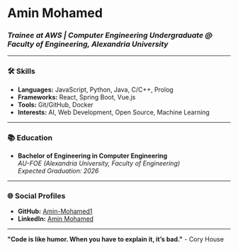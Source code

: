 # **Amin Mohamed**
### *Trainee at AWS | Computer Engineering Undergraduate @ Faculty of Engineering, Alexandria University*

---

### 🛠️ **Skills**

- **Languages:** JavaScript, Python, Java, C/C++, Prolog
- **Frameworks:** React, Spring Boot, Vue.js
- **Tools:** Git/GitHub, Docker
- **Interests:** AI, Web Development, Open Source, Machine Learning

---

### 📚 **Education**

- **Bachelor of Engineering in Computer Engineering**  
  *AU-FOE (Alexandria University, Faculty of Engineering)*  
  *Expected Graduation: 2026*

--- 

### 🌐 **Social Profiles**

- **GitHub:** [Amin-Mohamed1](https://github.com/Amin-Mohamed1)
- **LinkedIn:** [Amin Mohamed](https://www.linkedin.com/in/amin-mohamed-cse/)

---

**"Code is like humor. When you have to explain it, it’s bad."** - Cory House
